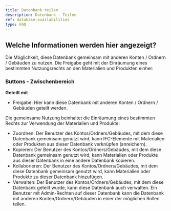 ```yaml
---
title: Datenbank teilen
description: Datenbank - Teilen
ref: database-availabilities
type: FAQ
---
```


## Welche Informationen werden hier angezeigt?
Die Möglichkeit, diese Datenbank gemeinsam mit anderen Konten / Ordnern / Gebäuden zu nutzen. Die Freigabe geht mit der Einräumung eines bestimmten Nutzungsrechts an den Materialien und Produkten einher:

### Buttons - Zwischenbereich ###
**Geteilt mit** 
- Freigabe: Hier kann diese Datenbank mit anderen Konten / Ordnern / Gebäuden geteilt werden. 

Die gemeinsame Nutzung beinhaltet die Einräumung eines bestimmten Rechts zur Verwendung der Materialien und Produkte:

- Zuordnen: Der Benutzer des Kontos/Ordners/Gebäudes, mit dem diese Datenbank gemeinsam genutzt wird, kann IFC-Elemente mit Materialien oder Produkten aus dieser Datenbank verknüpfen (anreichern).
- Kopieren: Der Benutzer des Kontos/Ordners/Gebäudes, mit dem diese Datenbank gemeinsam genutzt wird, kann Materialien oder Produkte aus dieser Datenbank in eine andere Datenbank kopieren.
- Kollaborieren: Der Benutzer des Kontos/Ordners/Gebäudes, mit dem diese Datenbank gemeinsam genutzt wird, kann Materialien oder Produkte zu dieser Datenbank hinzufügen.
- Verwalten: Der Benutzer des Kontos/Ordners/Gebäudes, mit dem diese Datenbank geteilt wurde, kann diese Datenbank auch verwalten.
Ein Benutzer mit Admin-Rechten auf dieser Datenbank kann die Datenbank mit anderen Konten/Ordnern/Gebäuden in einer der möglichen Rollen teilen.